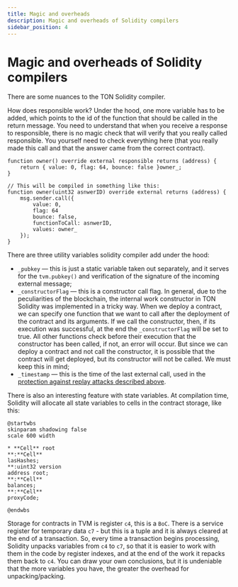 ```yaml
---
title: Magic and overheads
description: Magic and overheads of Solidity compilers
sidebar_position: 4
---
```


# Magic and overheads of Solidity compilers

There are some nuances to the TON Solidity compiler.

How does responsible work? Under the hood, one more variable has to be added, which points to the id of the function that should be called in the return message. You need to understand that when you receive a response to responsible, there is no magic check that will verify that you really called responsible. You yourself need to check everything here (that you really made this call and that the answer came from the correct contract).

```solidity
function owner() override external responsible returns (address) {
    return { value: 0, flag: 64, bounce: false }owner_;
}

// This will be compiled in something like this:
function owner(uint32 asnwerID) override external returns (address) {
    msg.sender.call({
        value: 0,
        flag: 64
        bounce: false,
        functionToCall: asnwerID,
        values: owner_
    });
}
```

There are three utility variables solidity compiler add under the hood:

- `_pubkey` — this is just a static variable taken out separately, and it serves for the `tvm.pubkey()` and verification of the signature of the incoming external message;
- `_constructorFlag` — this is a constructor call flag. In general, due to the peculiarities of the blockchain, the internal work constructor in TON Solidity was implemented in a tricky way. When we deploy a contract, we can specify one function that we want to call after the deployment of the contract and its arguments. If we call the constructor, then, if its execution was successful, at the end the `_constructorFlag` will be set to true. All other functions check before their execution that the constructor has been called, if not, an error will occur. But since we can deploy a contract and not call the constructor, it is possible that the contract will get deployed, but its constructor will not be called. We must keep this in mind;
- `_timestamp` — this is the time of the last external call, used in the [protection against replay attacks described above](30-replay-attacks-protection.md).

There is also an interesting feature with state variables. At compilation time, Solidity will allocate all state variables to cells in the contract storage, like this:

```plantuml
@startwbs
skinparam shadowing false
scale 600 width

* **Cell** root
**:**Cell**
lasHashes;
**:uint32 version
address root;
**:**Cell**
balances;
**:**Cell**
proxyCode;

@endwbs
```

Storage for contracts in TVM is register `c4`, this is a `BoC`. There is a service register for temporary data `c7` - but this is a tuple and it is always cleared at the end of a transaction. So, every time a transaction begins processing, Solidity unpacks variables from `c4` to `c7`, so that it is easier to work with them in the code by register indexes, and at the end of the work it repacks them back to `c4`. You can draw your own conclusions, but it is undeniable that the more variables you have, the greater the overhead for unpacking/packing.
